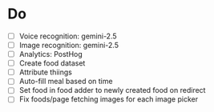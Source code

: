 # Do

- [ ] Voice recognition: gemini-2.5
- [ ] Image recognition: gemini-2.5
- [ ] Analytics: PostHog
- [ ] Create food dataset
- [ ] Attribute thiings
- [ ] Auto-fill meal based on time
- [ ] Set food in food adder to newly created food on redirect
- [ ] Fix foods/page fetching images for each image picker

